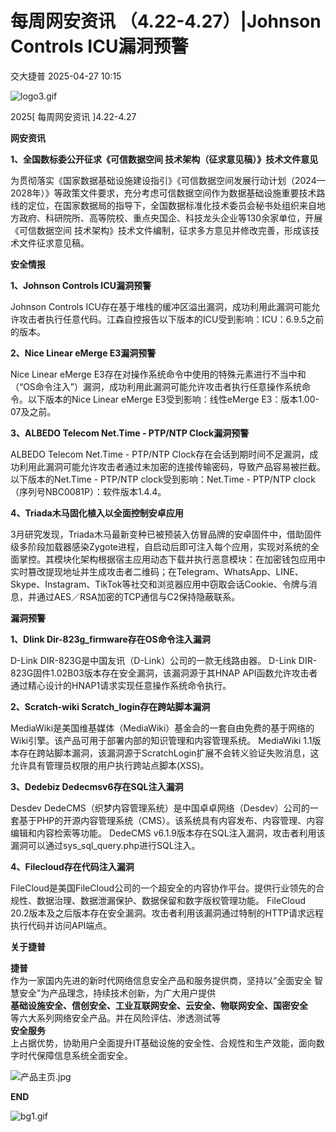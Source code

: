 #  每周网安资讯 （4.22-4.27）|Johnson Controls ICU漏洞预警   
 交大捷普   2025-04-27 10:15  
  
![logo3.gif](https://mmbiz.qpic.cn/mmbiz_gif/nBiaXozVxJVGGZELMd7roygauvCE5zJiaKBPzKrbyMLsp6bX5JejZDtaxT23Ja9Hibyc8qmtWXicYGibT29hbb40VRg/640?from=appmsg "")  
  
2025[ 每周网安资讯 ]4.22-4.27  
  
  
**网安资讯**  
  
  
**1、全国数标委公开征求《可信数据空间 技术架构（征求意见稿）》技术文件意见**  
  
  
为贯彻落实《国家数据基础设施建设指引》《可信数据空间发展行动计划（2024—2028年）》等政策文件要求，充分考虑可信数据空间作为数据基础设施重要技术路线的定位，在国家数据局的指导下，全国数据标准化技术委员会秘书处组织来自地方政府、科研院所、高等院校、重点央国企、科技龙头企业等130余家单位，开展《可信数据空间 技术架构》技术文件编制，征求多方意见并修改完善，形成该技术文件征求意见稿。  
  
  
**安全情报**  
  
  
**1、Johnson Controls ICU漏洞预警**  
  
  
Johnson Controls ICU存在基于堆栈的缓冲区溢出漏洞，成功利用此漏洞可能允许攻击者执行任意代码。江森自控报告以下版本的ICU受到影响：ICU：6.9.5之前的版本。  
  
  
**2、Nice Linear eMerge E3漏洞预警**  
  
  
Nice Linear eMerge E3存在对操作系统命令中使用的特殊元素进行不当中和（“OS命令注入”）漏洞，成功利用此漏洞可能允许攻击者执行任意操作系统命令。以下版本的Nice Linear eMerge E3受到影响：线性eMerge E3：版本1.00-07及之前。  
  
  
**3、ALBEDO Telecom Net.Time - PTP/NTP Clock漏洞预警**  
  
  
ALBEDO Telecom Net.Time - PTP/NTP Clock存在会话到期时间不足漏洞，成功利用此漏洞可能允许攻击者通过未加密的连接传输密码，导致产品容易被拦截。以下版本的Net.Time - PTP/NTP clock受到影响：Net.Time - PTP/NTP clock（序列号NBC0081P）：软件版本1.4.4。  
  
  
**4、Triada木马固化植入以全面控制安卓应用**  
  
  
3月研究发现，Triada木马最新变种已被预装入仿冒品牌的安卓固件中，借助固件级多阶段加载器感染Zygote进程，自启动后即可注入每个应用，实现对系统的全面掌控。其模块化架构根据宿主应用动态下载并执行恶意模块：在加密钱包应用中实时篡改提现地址并生成攻击者二维码；在Telegram、WhatsApp、LINE、Skype、Instagram、TikTok等社交和浏览器应用中窃取会话Cookie、令牌与消息，并通过AES／RSA加密的TCP通信与C2保持隐蔽联系。  
  
  
**漏洞预警**  
  
  
**1、Dlink Dir-823g_firmware存在OS命令注入漏洞**  
  
  
D-Link DIR-823G是中国友讯（D-Link）公司的一款无线路由器。 D-Link DIR-823G固件1.02B03版本存在安全漏洞，该漏洞源于其HNAP API函数允许攻击者通过精心设计的HNAP1请求实现任意操作系统命令执行。  
  
  
**2、Scratch-wiki Scratch_login存在跨站脚本漏洞**  
  
  
MediaWiki是美国维基媒体（MediaWiki）基金会的一套自由免费的基于网络的Wiki引擎。该产品可用于部署内部的知识管理和内容管理系统。 MediaWiki 1.1版本存在跨站脚本漏洞，该漏洞源于ScratchLogin扩展不会转义验证失败消息，这允许具有管理员权限的用户执行跨站点脚本(XSS)。  
  
  
  
**3、Dedebiz Dedecmsv6存在SQL注入漏洞**  
  
  
Desdev DedeCMS（织梦内容管理系统）是中国卓卓网络（Desdev）公司的一套基于PHP的开源内容管理系统（CMS）。该系统具有内容发布、内容管理、内容编辑和内容检索等功能。 DedeCMS v6.1.9版本存在SQL注入漏洞，攻击者利用该漏洞可以通过sys_sql_query.php进行SQL注入。  
  
  
  
**4、Filecloud存在代码注入漏洞**  
  
  
FileCloud是美国FileCloud公司的一个超安全的内容协作平台。提供行业领先的合规性、数据治理、数据泄漏保护、数据保留和数字版权管理功能。 FileCloud 20.2版本及之后版本存在安全漏洞。攻击者利用该漏洞通过特制的HTTP请求远程执行代码并访问API端点。  
  
  
  
**关于捷普**  
  
  
**捷普**  
作为一家国内先进的新时代网络信息安全产品和服务提供商，坚持以“全面安全 智慧安全”为产品理念，持续技术创新，为广大用户提供  
**基础设施安全、信创安全、工业互联网安全、云安全、物联网安全、国密安全**  
等六大系列网络安全产品。并在风险评估、渗透测试等  
**安全服务**  
上占据优势，协助用户全面提升IT基础设施的安全性、合规性和生产效能，面向数字时代保障信息系统全面安全。  
  
  
![产品主页.jpg](https://mmbiz.qpic.cn/mmbiz_jpg/nBiaXozVxJVGGZELMd7roygauvCE5zJiaKCbPAXfGbyQ3MerHUD20Dnib64WibhCdKWmKqiaysytfZeLnbJJpiacGTyQ/640?from=appmsg "")  
  
  
  
  
**END**  
  
  
![bg1.gif](https://mmbiz.qpic.cn/mmbiz_gif/nBiaXozVxJVGGZELMd7roygauvCE5zJiaKNdgwwsUOWaKzOaax3RlU7GEAhJGV6TpCpnYoKkL71tzslkMGXtgTiaw/640?from=appmsg "")  
  
  
  
  
  
  
